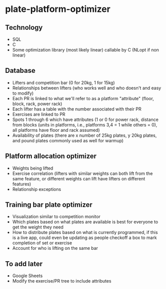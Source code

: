 # plate-platform-optimizer

## Technology

- SQL
- C
- Some optimization library (most likely linear) callable by C (NLopt if non linear)

## Database
- Lifters and competition bar (0 for 20kg, 1 for 15kg)
- Relationships between lifters (who works well and who doesn't and easy to modify)
- Each PR is linked to what we'll refer to as a platform "attribute" (floor, block, rack, power rack)
- Each lifter has a table with the number associated with their PR
- Exercises are linked to PR
- Spots 1 through 6 which have attributes (1 or 0 for power rack, distance from blocks (units in platforms, i.e., platforms 3,4 = 1 while others = 0), all platforms have floor and rack assumed)
- Availability of plates (there are x number of 25kg plates, y 20kg plates, and pound plates commonly used as well for warmup)

## Platform allocation optimizer
- Weights being lifted
- Exercise correlation (lifters with similar weights can both lift from the same feature, or different weights can lift have lifters on different features)
- Relationship exceptions

## Training bar plate optimizer
- Visualization similar to competition monitor
- Which plates based on what plates are available is best for everyone to get the weight they need
- How to distribute plates based on what is currently programmed, if this is a live app, could even be updating as people checkoff a box to mark completion of set or exercise
- Account for who is lifting on the same bar

## To add later
- Google Sheets
- Modify the exercise/PR tree to include attributes
